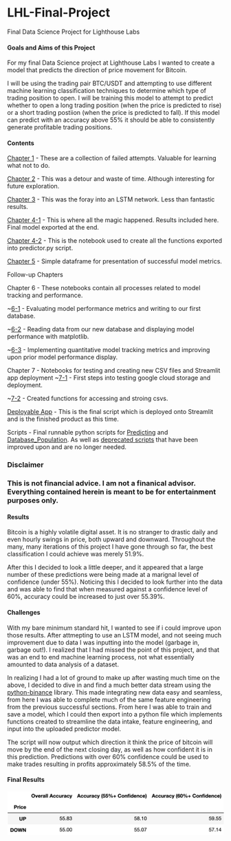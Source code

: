 # LHL-Final-Project
Final Data Science Project for Lighthouse Labs

#### Goals and Aims of this Project
For my final Data Science project at Lighthouse Labs I wanted to create a model that predicts the direction of price movement for Bitcoin. 

I will be using the trading pair BTC/USDT and attempting to use different machine learning classification techniques to determine which type of trading position to open. I will be training this model to attempt to predict whether to open a long trading position (when the price is predicted to rise) or a short trading postiion (when the price is predicted to fall). If this model can predict with an accuracy above 55% it should be able to consistently generate profitable trading positions.


#### Contents
[Chapter 1](https://github.com/shmaze/LHL-Final-Project/tree/main/1-Notebooks) - These are a collection of failed attempts. Valuable for learning what not to do.

[Chapter 2](https://github.com/shmaze/LHL-Final-Project/blob/main/2-1_Backtesting%20and%20Re-evaluating.ipynb) - This was a detour and waste of time. Although interesting for future exploration.

[Chapter 3](https://github.com/shmaze/LHL-Final-Project/blob/main/3-1_Recurrent-Neural-Networks-and-LSTM.ipynb) - This was the foray into an LSTM network. Less than fantastic results.

[Chapter 4-1](https://github.com/shmaze/LHL-Final-Project/blob/main/4-1_Starting-Over.ipynb) - This is where all the magic happened. Results included here. Final model exported at the end.

[Chapter 4-2](https://github.com/shmaze/LHL-Final-Project/blob/main/4-2_Starting-the-Framework-for-the-Program.ipynb) - This is the notebook used to create all the functions exported into predictor.py script.

[Chapter 5](https://github.com/shmaze/LHL-Final-Project/blob/main/5_Evaluations-and-Tables.ipynb) - Simple dataframe for presentation of successful model metrics.

Follow-up Chapters

Chapter 6 - These notebooks contain all processes related to model tracking and performance.

  ~[6-1](https://github.com/shmaze/LHL-Final-Project/blob/main/6-1_Model-Tracking-and-Database-Creation.ipynb) - Evaluating model performance metrics and writing to our first database.
  
  ~[6-2](https://github.com/shmaze/LHL-Final-Project/blob/main/6-2_Reading-New-Database-and-Visualizing-Model-Performance.ipynb) - Reading data from our new database and displaying model performance with matplotlib.
  
  ~[6-3](https://github.com/shmaze/LHL-Final-Project/blob/main/6-3_Implementing-Quantitative-Metrics.ipynb) - Implementing quantitative model tracking metrics and improving upon prior model performance display.
  
Chapter 7 - Notebooks for testing and creating new CSV files and Streamlit app deployment 
  ~[7-1](https://github.com/shmaze/LHL-Final-Project/blob/main/7-1_Attempting-Google-cloud-CSV-Storage-and-Streamlit-Deployment.ipynb) - First steps into testing google cloud storage and deployment.
  
  ~[7-2](https://github.com/shmaze/LHL-Final-Project/blob/main/7-2_Re-Working-for-Deployment.ipynb) - Created functions for accessing and stroing csvs.
  
[Deployable App](https://github.com/shmaze/LHL-Final-Project/blob/main/predictor_app.py) - This is the final script which is deployed onto Streamlit and is the finished product as this time.
  
Scripts - Final runnable python scripts for [Predicting](https://github.com/shmaze/LHL-Final-Project/blob/main/predictor_app.py) and [Database_Population](https://github.com/shmaze/LHL-Final-Project/blob/main/final_database_populator.py). As well as [deprecated scripts](https://github.com/shmaze/LHL-Final-Project/tree/main/Deprecated-Scripts) that have been improved upon and are no longer needed.

### Disclaimer
### This is not financial advice. I am not a finanical advisor. Everything contained herein is meant to be for entertainment purposes only. 

#### Results
Bitcoin is a highly volatile digital asset. It is no stranger to drastic daily and even hourly swings in price, both upward and downward. Throughout the many, many iterations of this project I have gone through so far, the best classification I could achieve was merely 51.9%. 

After this I decided to look a little deeper, and it appeared that a large number of these predictions were being made at a marignal level of confidence (under 55%). Noticing this I decided to look further into the data and was able to find that when measured against a confidence level of 60%, accuracy could be increased to just over 55.39%. 

#### Challenges
With my bare minimum standard hit, I wanted to see if i could improve upon those results. After attmepting to use an LSTM model, and not seeing much improvement due to data I was inputting into the model (garbage in, garbage out!). I realized that I had missed the point of this project, and that was an end to end machine learning process, not what essentially amounted to data analysis of a dataset. 

In realizing I had a lot of ground to make up after wasting much time on the above, I decided to dive in and find a much better data stream using the [python-binance](https://binance-docs.github.io/apidocs/spot/en/#kline-candlestick-data) library. This made integrating new data easy and seamless, from here I was able to complete much of the same feature engineering from the previous successful sections. From here I was able to train and save a model, which I could then export into a python file which implements functions created to streamline the data intake, feature engineering, and input into the uploaded predictor model.

The script will now output which direction it think the price of bitcoin will move by the end of the next closing day, as well as how confident it is in this prediction. Predictions with over 60% confidence could be used to make trades resulting in profits approximately 58.5% of the time.

#### Final Results


![alt text](https://github.com/shmaze/LHL-Final-Project/blob/main/data/accuracy_chart.png)
